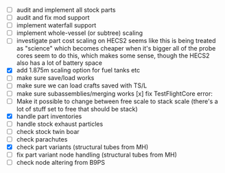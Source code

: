 - [ ] audit and implement all stock parts
- [ ] audit and fix mod support
- [ ] implement waterfall support
- [ ] implement whole-vessel (or subtree) scaling
- [ ] investigate part cost scaling on HECS2
		seems like this is being treated as "science" which becomes cheaper when it's bigger
		all of the probe cores seem to do this, which makes some sense, though the HECS2 also has a lot of battery space
- [x] add 1.875m scaling option for fuel tanks etc
- [ ] make sure save/load works
- [ ] make sure we can load crafts saved with TS/L
- [ ] make sure subassemblies/merging works
  [x] fix TestFlightCore error:
- [ ] Make it possible to change between free scale to stack scale (there's a lot of stuff set to free that should be stack)
- [x] handle part inventories
- [ ] handle stock exhaust particles
- [ ] check stock twin boar
- [ ] check parachutes
- [x] check part variants (structural tubes from MH)
- [ ] fix part variant node handling (structural tubes from MH)
- [ ] check node altering from B9PS